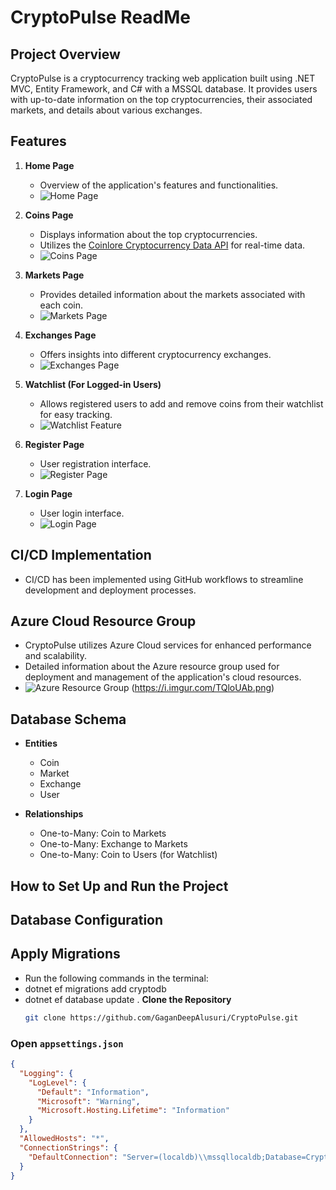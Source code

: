 # CryptoPulse ReadMe

## Project Overview

CryptoPulse is a cryptocurrency tracking web application built using .NET MVC, Entity Framework, and C# with a MSSQL database. It provides users with up-to-date information on the top cryptocurrencies, their associated markets, and details about various exchanges.

## Features

1. **Home Page**
   - Overview of the application's features and functionalities.
   - ![Home Page](https://i.imgur.com/3wdsiWS.png)

2. **Coins Page**
   - Displays information about the top cryptocurrencies.
   - Utilizes the [Coinlore Cryptocurrency Data API](https://www.coinlore.com/cryptocurrency-data-api) for real-time data.
   - ![Coins Page](https://i.imgur.com/taWrpxV.png)

3. **Markets Page**
   - Provides detailed information about the markets associated with each coin.
   - ![Markets Page](https://i.imgur.com/91pUFvd.png)

4. **Exchanges Page**
   - Offers insights into different cryptocurrency exchanges.
   - ![Exchanges Page](https://i.imgur.com/3ckhBwb.png)

5. **Watchlist (For Logged-in Users)**
   - Allows registered users to add and remove coins from their watchlist for easy tracking.
   - ![Watchlist Feature](https://i.imgur.com/p83K6Os.png)

6. **Register Page**
   - User registration interface.
   - ![Register Page](https://i.imgur.com/OKgf8t8.png)

7. **Login Page**
   - User login interface.
   - ![Login Page](https://i.imgur.com/GvYzToh.png)

## CI/CD Implementation
- CI/CD has been implemented using GitHub workflows to streamline development and deployment processes.

## Azure Cloud Resource Group

- CryptoPulse utilizes Azure Cloud services for enhanced performance and scalability.
- Detailed information about the Azure resource group used for deployment and management of the application's cloud resources.
- ![Azure Resource Group](https://i.imgur.com/F4IoJR1.png) (https://i.imgur.com/TQloUAb.png)
## Database Schema

- **Entities**
  - Coin
  - Market
  - Exchange
  - User

- **Relationships**
  - One-to-Many: Coin to Markets
  - One-to-Many: Exchange to Markets
  - One-to-Many: Coin to Users (for Watchlist)

## How to Set Up and Run the Project
## Database Configuration
## Apply Migrations
- Run the following commands in the terminal:
- dotnet ef migrations add cryptodb
- dotnet ef database update
. **Clone the Repository**
   ```bash
   git clone https://github.com/GaganDeepAlusuri/CryptoPulse.git

### Open `appsettings.json`

```json
{
  "Logging": {
    "LogLevel": {
      "Default": "Information",
      "Microsoft": "Warning",
      "Microsoft.Hosting.Lifetime": "Information"
    }
  },
  "AllowedHosts": "*",
  "ConnectionStrings": {
    "DefaultConnection": "Server=(localdb)\\mssqllocaldb;Database=CryptoPulseDb;Trusted_Connection=True;MultipleActiveResultSets=true"
  }
}
